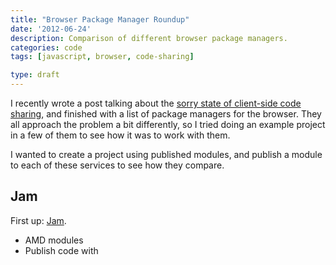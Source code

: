 ```yaml
---
title: "Browser Package Manager Roundup"
date: '2012-06-24'
description: Comparison of different browser package managers.
categories: code
tags: [javascript, browser, code-sharing]

type: draft
---
```


I recently wrote a post talking about the
[sorry state of client-side code sharing](/browser-code-sharing-is-terribad),
and finished with a list of package managers for the browser. They all approach
the problem a bit differently, so I tried doing an example project in a few of
them to see how it was to work with them.

I wanted to create a project using published modules, and publish a module to
each of these services to see how they compare.

## Jam

First up: [Jam](http://groundcomputing.co.uk/code/jam).

* AMD modules
* Publish code with 
